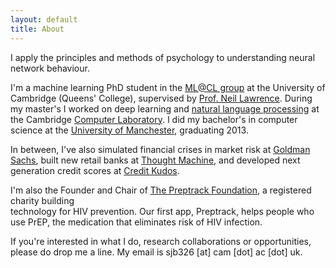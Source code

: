 ```yaml
---
layout: default
title: About
---
```


I apply the principles and methods of psychology to understanding neural network behaviour.

I'm a machine learning PhD student in the [ML@CL group](https://mlatcl.github.io/) at the University of Cambridge (Queens' College), supervised by [Prof. Neil Lawrence](https://inverseprobability.com/). During my master's I worked on deep learning and [natural language processing](https://www.cl.cam.ac.uk/research/nl/) at the Cambridge [Computer
Laboratory](https://www.cl.cam.ac.uk/). I did my bachelor's in computer science at the [University of
Manchester](https://www.cs.manchester.ac.uk/), graduating 2013.

In between, I've also simulated financial crises in market risk at [Goldman
Sachs](https://www.goldmansachs.com), built new
retail banks at [Thought Machine](https://www.thoughtmachine.net/), and developed next generation credit
scores at [Credit Kudos](https://creditkudos.com/).

I'm also the Founder and Chair of [The Preptrack Foundation](https://preptrack.co.uk), a registered charity building  
technology for HIV prevention. Our first app, Preptrack, helps people who use
PrEP, the medication that eliminates risk of HIV infection.

If you're interested in what I do, research collaborations or 
opportunities, please do drop me a line. My email is sjb326 [at] cam
[dot] ac [dot] uk.
